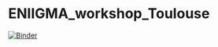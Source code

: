 # ENIIGMA_workshop_Toulouse
[![Binder](https://mybinder.org/badge_logo.svg)](https://mybinder.org/v2/gh/willastro/ENIIGMA_workshop_Toulouse/HEAD)

